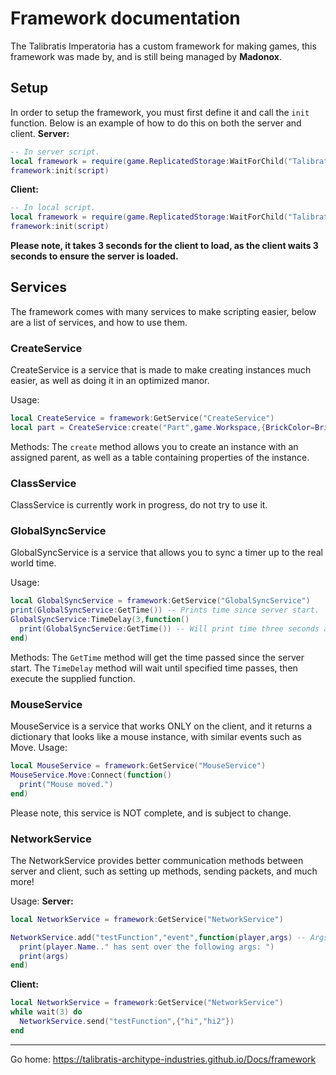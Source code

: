 # Framework documentation
The Talibratis Imperatoria has a custom framework for making games, this framework was made by, and is still being managed by **Madonox**.

## Setup
In order to setup the framework, you must first define it and call the `init` function.  Below is an example of how to do this on both the server and client.
**Server:**
```lua
-- In server script.
local framework = require(game.ReplicatedStorage:WaitForChild("TalibratisFramework"):WaitForChild("TalibratisFramework"))
framework:init(script)
```

**Client:**
```lua
-- In local script.
local framework = require(game.ReplicatedStorage:WaitForChild("TalibratisFramework"):WaitForChild("TalibratisFramework"))
framework:init(script)
```
**Please note, it takes 3 seconds for the client to load, as the client waits 3 seconds to ensure the server is loaded.**

## Services
The framework comes with many services to make scripting easier, below are a list of services, and how to use them.

### CreateService
CreateService is a service that is made to make creating instances much easier, as well as doing it in an optimized manor.

Usage:
```lua
local CreateService = framework:GetService("CreateService")
local part = CreateService:create("Part",game.Workspace,{BrickColor=BrickColor.new("Really Blue"),Material=Enum.Material.Neon})
```
Methods:
The `create` method allows you to create an instance with an assigned parent, as well as a table containing properties of the instance.

### ClassService
ClassService is currently work in progress, do not try to use it.

### GlobalSyncService
GlobalSyncService is a service that allows you to sync a timer up to the real world time.

Usage:
```lua
local GlobalSyncService = framework:GetService("GlobalSyncService")
print(GlobalSyncService:GetTime()) -- Prints time since server start.
GlobalSyncService:TimeDelay(3,function()
  print(GlobalSyncService:GetTime()) -- Will print time three seconds after first print, it's basically a delay function.
end)
```

Methods:
The `GetTime` method will get the time passed since the server start.
The `TimeDelay` method will wait until specified time passes, then execute the supplied function.

### MouseService
MouseService is a service that works ONLY on the client, and it returns a dictionary that looks like a mouse instance, with similar events such as Move.
Usage:
```lua
local MouseService = framework:GetService("MouseService")
MouseService.Move:Connect(function()
  print("Mouse moved.")
end)
```
Please note, this service is NOT complete, and is subject to change.

### NetworkService
The NetworkService provides better communication methods between server and client, such as setting up methods, sending packets, and much more!

Usage:
**Server:**
```lua
local NetworkService = framework:GetService("NetworkService")

NetworkService.add("testFunction","event",function(player,args) -- Args will be a piece of data send by client, normally a table.
  print(player.Name.." has sent over the following args: ")
  print(args)
end)
```

**Client:**
```lua
local NetworkService = framework:GetService("NetworkService")
while wait(3) do
  NetworkService.send("testFunction",{"hi","hi2"})
end
```


-------------------------
Go home: https://talibratis-architype-industries.github.io/Docs/framework
